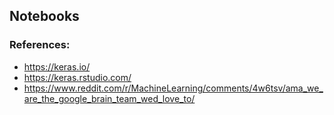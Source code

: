 ## Notebooks

### References:
* https://keras.io/
* https://keras.rstudio.com/
* https://www.reddit.com/r/MachineLearning/comments/4w6tsv/ama_we_are_the_google_brain_team_wed_love_to/
